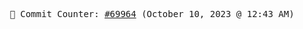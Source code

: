 <p align="center">
    <samp>
        📮 Commit Counter: <a href="https://github.com/Javascript-void0/Javascript-void0/commits/main">#69964</a> (October 10, 2023 @ 12:43 AM)
    </samp>
</p>